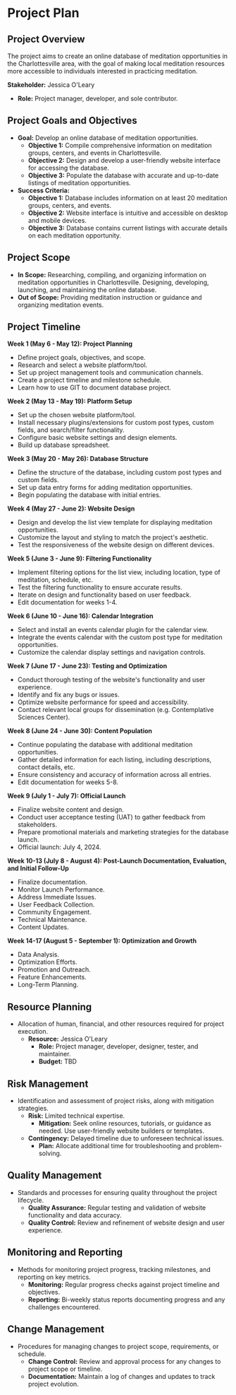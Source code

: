 # Project Plan

## Project Overview
The project aims to create an online database of meditation opportunities in the Charlottesville area, with the goal of making local meditation resources more accessible to individuals interested in practicing meditation.

**Stakeholder:** Jessica O'Leary
- **Role:** Project manager, developer, and sole contributor.

## Project Goals and Objectives
- **Goal:** Develop an online database of meditation opportunities.
  - **Objective 1:** Compile comprehensive information on meditation groups, centers, and events in Charlottesville.
  - **Objective 2:** Design and develop a user-friendly website interface for accessing the database.
  - **Objective 3:** Populate the database with accurate and up-to-date listings of meditation opportunities.
- **Success Criteria:**
  - **Objective 1:** Database includes information on at least 20 meditation groups, centers, and events.
  - **Objective 2:** Website interface is intuitive and accessible on desktop and mobile devices.
  - **Objective 3:** Database contains current listings with accurate details on each meditation opportunity.

## Project Scope
  - **In Scope:** Researching, compiling, and organizing information on meditation opportunities in Charlottesville. Designing, developing, launching, and maintaining the online database.
  - **Out of Scope:** Providing meditation instruction or guidance and organizing meditation events.

## Project Timeline

**Week 1 (May 6 - May 12): Project Planning**
- Define project goals, objectives, and scope.
- Research and select a website platform/tool.
- Set up project management tools and communication channels.
- Create a project timeline and milestone schedule.
- Learn how to use GIT to document database project.

**Week 2 (May 13 - May 19): Platform Setup**
- Set up the chosen website platform/tool.
- Install necessary plugins/extensions for custom post types, custom fields, and search/filter functionality.
- Configure basic website settings and design elements.
- Build up database spreadsheet.

**Week 3 (May 20 - May 26): Database Structure**
- Define the structure of the database, including custom post types and custom fields.
- Set up data entry forms for adding meditation opportunities.
- Begin populating the database with initial entries.

**Week 4 (May 27 - June 2): Website Design**
- Design and develop the list view template for displaying meditation opportunities.
- Customize the layout and styling to match the project's aesthetic.
- Test the responsiveness of the website design on different devices.

**Week 5 (June 3 - June 9): Filtering Functionality**
- Implement filtering options for the list view, including location, type of meditation, schedule, etc.
- Test the filtering functionality to ensure accurate results.
- Iterate on design and functionality based on user feedback.
- Edit documentation for weeks 1-4.

**Week 6 (June 10 - June 16): Calendar Integration**
- Select and install an events calendar plugin for the calendar view.
- Integrate the events calendar with the custom post type for meditation opportunities.
- Customize the calendar display settings and navigation controls.

**Week 7 (June 17 - June 23): Testing and Optimization**
- Conduct thorough testing of the website's functionality and user experience.
- Identify and fix any bugs or issues.
- Optimize website performance for speed and accessibility.
- Contact relevant local groups for dissemination (e.g. Contemplative Sciences Center).

**Week 8 (June 24 - June 30): Content Population**
- Continue populating the database with additional meditation opportunities.
- Gather detailed information for each listing, including descriptions, contact details, etc.
- Ensure consistency and accuracy of information across all entries.
- Edit documentation for weeks 5-8.

**Week 9 (July 1 - July 7): Official Launch**
- Finalize website content and design.
- Conduct user acceptance testing (UAT) to gather feedback from stakeholders.
- Prepare promotional materials and marketing strategies for the database launch.
- Official launch: July 4, 2024.

**Week 10-13 (July 8 - August 4): Post-Launch Documentation, Evaluation, and Initial Follow-Up**
- Finalize documentation.
- Monitor Launch Performance.
- Address Immediate Issues.
- User Feedback Collection.
- Community Engagement.
- Technical Maintenance.
- Content Updates.

**Week 14-17 (August 5 - September 1): Optimization and Growth**
- Data Analysis.
- Optimization Efforts.
- Promotion and Outreach.
- Feature Enhancements.
- Long-Term Planning.

## Resource Planning
- Allocation of human, financial, and other resources required for project execution.
  - **Resource:** Jessica O'Leary
    - **Role:** Project manager, developer, designer, tester, and maintainer.
    - **Budget:** TBD

## Risk Management
- Identification and assessment of project risks, along with mitigation strategies.
  - **Risk:** Limited technical expertise.
    - **Mitigation:** Seek online resources, tutorials, or guidance as needed. Use user-friendly website builders or templates.
  - **Contingency:** Delayed timeline due to unforeseen technical issues.
    - **Plan:** Allocate additional time for troubleshooting and problem-solving.
  
## Quality Management
- Standards and processes for ensuring quality throughout the project lifecycle.
  - **Quality Assurance:** Regular testing and validation of website functionality and data accuracy.
  - **Quality Control:** Review and refinement of website design and user experience.

## Monitoring and Reporting
- Methods for monitoring project progress, tracking milestones, and reporting on key metrics.
  - **Monitoring:** Regular progress checks against project timeline and objectives.
  - **Reporting:** Bi-weekly status reports documenting progress and any challenges encountered.

## Change Management
- Procedures for managing changes to project scope, requirements, or schedule.
  - **Change Control:** Review and approval process for any changes to project scope or timeline.
  - **Documentation:** Maintain a log of changes and updates to track project evolution.
